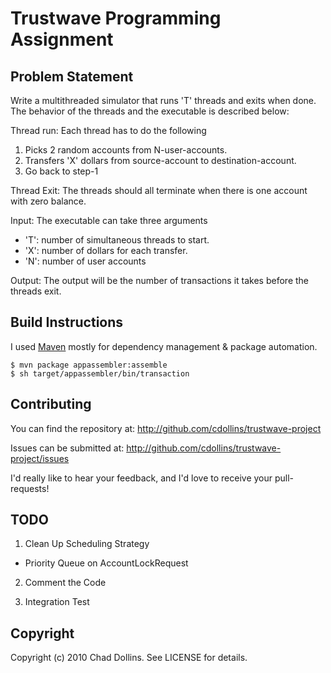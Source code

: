 # Trustwave Programming Assignment

## Problem Statement
Write a multithreaded simulator that runs 'T' threads and exits when done. 
The behavior of the threads and the executable is described below:

Thread run: Each thread has to do the following

 1.  Picks 2 random accounts from N-user-accounts.
 2.  Transfers 'X' dollars from source-account to destination-account.
 3.  Go back to step-1

Thread Exit: The threads should all terminate when there is one account with zero balance.

Input: The executable can take three arguments

 *   'T': number of simultaneous threads to start.
 *   'X': number of dollars for each transfer.
 *   'N': number of user accounts

Output: The output will be the number of transactions it takes before the threads exit.


## Build Instructions
I used [Maven](http://maven.apache.org/) mostly for dependency management & package automation.

    $ mvn package appassembler:assemble
    $ sh target/appassembler/bin/transaction

## Contributing
You can find the repository at: http://github.com/cdollins/trustwave-project

Issues can be submitted at: http://github.com/cdollins/trustwave-project/issues

I'd really like to hear your feedback, and I'd love to receive your pull-requests!

## TODO
 1. Clean Up Scheduling Strategy
   * Priority Queue on AccountLockRequest

 2. Comment the Code

 3. Integration Test

## Copyright
Copyright (c) 2010 Chad Dollins. See LICENSE for details.